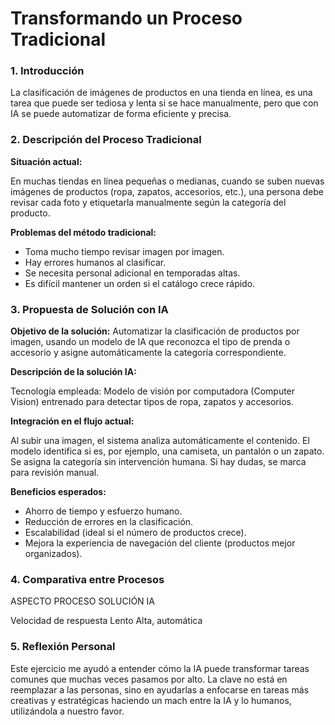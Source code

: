 
# Transformando un Proceso Tradicional

### **1. Introducción**

La clasificación de imágenes de productos en una tienda en línea, es una tarea que puede ser tediosa y lenta si se hace manualmente, pero que con IA se puede automatizar de forma eficiente y precisa.


### **2. Descripción del Proceso Tradicional**

**Situación actual:**

En muchas tiendas en línea pequeñas o medianas, cuando se suben nuevas imágenes de productos (ropa, zapatos, accesorios, etc.), una persona debe revisar cada foto y etiquetarla manualmente según la categoría del producto.

**Problemas del método tradicional:**

- Toma mucho tiempo revisar imagen por imagen.
- Hay errores humanos al clasificar.
- Se necesita personal adicional en temporadas altas.
- Es difícil mantener un orden si el catálogo crece rápido.


### **3. Propuesta de Solución con IA**

**Objetivo de la solución:**
Automatizar la clasificación de productos por imagen, usando un modelo de IA que reconozca el tipo de prenda o accesorio y asigne automáticamente la categoría correspondiente.


**Descripción de la solución IA:**

Tecnología empleada: 
Modelo de visión por computadora (Computer Vision) entrenado para detectar tipos de ropa, zapatos y accesorios.

**Integración en el flujo actual:**

Al subir una imagen, el sistema analiza automáticamente el contenido.
El modelo identifica si es, por ejemplo, una camiseta, un pantalón o un zapato.
Se asigna la categoría sin intervención humana.
Si hay dudas, se marca para revisión manual.

**Beneficios esperados:**

- Ahorro de tiempo y esfuerzo humano.
- Reducción de errores en la clasificación.
- Escalabilidad (ideal si el número de productos crece).
- Mejora la experiencia de navegación del cliente (productos mejor organizados).


### **4. Comparativa entre Procesos**

ASPECTO                              PROCESO              SOLUCIÓN IA

Velocidad de respuesta               Lento                Alta, automática








### **5. Reflexión Personal**

Este ejercicio me ayudó a entender cómo la IA puede transformar tareas comunes que muchas veces pasamos por alto. La clave no está en reemplazar a las personas, sino en ayudarlas a enfocarse en tareas más creativas y estratégicas haciendo un mach entre la IA y lo humanos, utilizándola a nuestro favor.
